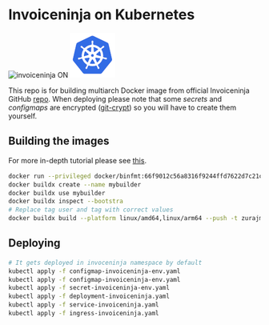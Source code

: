# Invoiceninja on Kubernetes
![invoiceninja](https://github.com/invoiceninja/invoiceninja/raw/master/public/images/footer-logo.png) ON ![kubernetes](https://github.com/zurajm/kubernetes-invoiceninja/raw/master/kubernetes.png)

This repo is for building multiarch Docker image from official Invoiceninja GitHub [repo](https://github.com/invoiceninja/dockerfiles). When deploying please note that some *secrets* and *configmaps* are encrypted ([git-crypt](https://www.agwa.name/projects/git-crypt/)) so you will have to create them yourself.

## Building the images
For more in-depth tutorial please see [this](https://community.arm.com/developer/tools-software/tools/b/tools-software-ides-blog/posts/getting-started-with-docker-for-arm-on-linux).

```bash
docker run --privileged docker/binfmt:66f9012c56a8316f9244ffd7622d7c21c1f6f28d
docker buildx create --name mybuilder
docker buildx use mybuilder
docker buildx inspect --bootstra
# Replace tag user and tag with correct values
docker buildx build --platform linux/amd64,linux/arm64 --push -t zurajm/invoiceninja:alpine-4.5.17 ./invoiceninja-dockerfiles
```
## Deploying
```bash
# It gets deployed in invoceninja namespace by default
kubectl apply -f configmap-invoiceninja-env.yaml
kubectl apply -f configmap-invoiceninja-env.yaml
kubectl apply -f secret-invoiceninja-env.yaml
kubectl apply -f deployment-invoiceninja.yaml
kubectl apply -f service-invoiceninja.yaml
kubectl apply -f ingress-invoiceninja.yaml
```